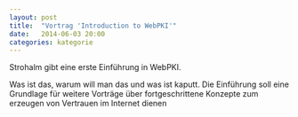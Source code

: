 ```yaml
---
layout: post
title:  "Vortrag 'Introduction to WebPKI'"
date:   2014-06-03 20:00
categories: kategorie
---
```



Strohalm gibt eine erste Einführung in WebPKI.

Was ist das, warum will man das und was ist kaputt.
Die Einführung soll eine Grundlage für weitere Vorträge über fortgeschrittene Konzepte
zum erzeugen von Vertrauen im Internet dienen
